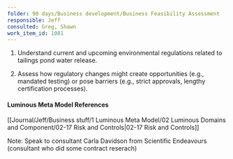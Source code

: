 ```yaml
---
folder: 90 days/Business development/Business Feasibility Assessment
responsible: Jeff
consulted: Greg, Shawn
work_item_id: 1081
---
```

   1. Understand current and upcoming environmental regulations related to tailings pond water release.  
   
   2. Assess how regulatory changes might create opportunities (e.g., mandated testing) or pose barriers (e.g., strict approvals, lengthy certification processes).


#### Luminous Meta Model References

[[Journal/Jeff/Business stuff/1 Luminous Meta Model/02 Luminous Domains and Component/02-17 Risk and Controls|02-17 Risk and Controls]]

Note: Speak to consultant Carla Davidson from Scientific Endeavours (consultant who did some contract reserach)